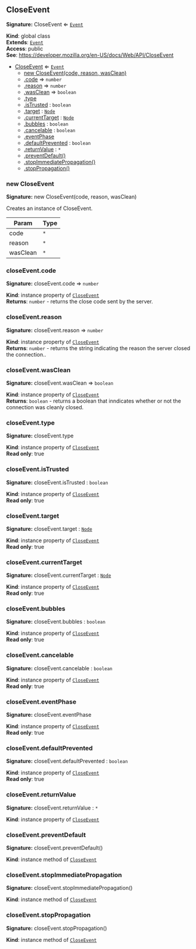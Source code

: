 ## CloseEvent
**Signature:** CloseEvent ⇐ [`Event`](#event)

**Kind**: global class  
**Extends**: [`Event`](#event)  
**Access**: public  
**See**: https://developer.mozilla.org/en-US/docs/Web/API/CloseEvent  

* [CloseEvent](#closeevent) ⇐ [`Event`](#event)
    * [new CloseEvent(code, reason, wasClean)](#new-closeevent-new)
    * [.code](#closeevent-code) ⇒ `number`
    * [.reason](#closeevent-reason) ⇒ `number`
    * [.wasClean](#closeevent-wasclean) ⇒ `boolean`
    * [.type](#event-type)
    * [.isTrusted](#event-istrusted) : `boolean`
    * [.target](#event-target) : [`Node`](#node)
    * [.currentTarget](#event-currenttarget) : [`Node`](#node)
    * [.bubbles](#event-bubbles) : `boolean`
    * [.cancelable](#event-cancelable) : `boolean`
    * [.eventPhase](#event-eventphase)
    * [.defaultPrevented](#event-defaultprevented) : `boolean`
    * [.returnValue](#event-returnvalue) : `*`
    * [.preventDefault()](#event-preventdefault)
    * [.stopImmediatePropagation()](#event-stopimmediatepropagation)
    * [.stopPropagation()](#event-stoppropagation)

### new CloseEvent
**Signature:** new CloseEvent(code, reason, wasClean)

Creates an instance of CloseEvent.


| Param | Type |
| --- | --- |
| code | `*` | 
| reason | `*` | 
| wasClean | `*` | 

### closeEvent.code
**Signature:** closeEvent.code ⇒ `number`

**Kind**: instance property of [`CloseEvent`](#closeevent)  
**Returns**: `number` - returns the close code sent by the server.  
### closeEvent.reason
**Signature:** closeEvent.reason ⇒ `number`

**Kind**: instance property of [`CloseEvent`](#closeevent)  
**Returns**: `number` - returns the string indicating the reason the server closed the connection..  
### closeEvent.wasClean
**Signature:** closeEvent.wasClean ⇒ `boolean`

**Kind**: instance property of [`CloseEvent`](#closeevent)  
**Returns**: `boolean` - returns a boolean that inndicates whether or not the connection was cleanly closed.  
### closeEvent.type
**Signature:** closeEvent.type

**Kind**: instance property of [`CloseEvent`](#closeevent)  
**Read only**: true  
### closeEvent.isTrusted
**Signature:** closeEvent.isTrusted : `boolean`

**Kind**: instance property of [`CloseEvent`](#closeevent)  
**Read only**: true  
### closeEvent.target
**Signature:** closeEvent.target : [`Node`](#node)

**Kind**: instance property of [`CloseEvent`](#closeevent)  
**Read only**: true  
### closeEvent.currentTarget
**Signature:** closeEvent.currentTarget : [`Node`](#node)

**Kind**: instance property of [`CloseEvent`](#closeevent)  
**Read only**: true  
### closeEvent.bubbles
**Signature:** closeEvent.bubbles : `boolean`

**Kind**: instance property of [`CloseEvent`](#closeevent)  
**Read only**: true  
### closeEvent.cancelable
**Signature:** closeEvent.cancelable : `boolean`

**Kind**: instance property of [`CloseEvent`](#closeevent)  
**Read only**: true  
### closeEvent.eventPhase
**Signature:** closeEvent.eventPhase

**Kind**: instance property of [`CloseEvent`](#closeevent)  
**Read only**: true  
### closeEvent.defaultPrevented
**Signature:** closeEvent.defaultPrevented : `boolean`

**Kind**: instance property of [`CloseEvent`](#closeevent)  
**Read only**: true  
### closeEvent.returnValue
**Signature:** closeEvent.returnValue : `*`

**Kind**: instance property of [`CloseEvent`](#closeevent)  
### closeEvent.preventDefault
**Signature:** closeEvent.preventDefault()

**Kind**: instance method of [`CloseEvent`](#closeevent)  
### closeEvent.stopImmediatePropagation
**Signature:** closeEvent.stopImmediatePropagation()

**Kind**: instance method of [`CloseEvent`](#closeevent)  
### closeEvent.stopPropagation
**Signature:** closeEvent.stopPropagation()

**Kind**: instance method of [`CloseEvent`](#closeevent)  

